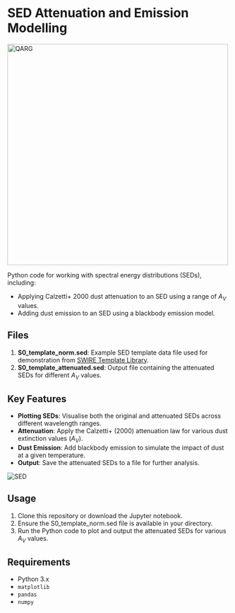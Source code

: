 # SED Attenuation and Emission Modelling

<img src="https://mjcowley.github.io/images/qarg_bw.png" alt="QARG" width="500" />

Python code for working with spectral energy distributions (SEDs), including:
- Applying Calzetti+ 2000 dust attenuation to an SED using a range of $A_V$ values.
- Adding dust emission to an SED using a blackbody emission model.

## Files

1. **S0_template_norm.sed**: Example SED template data file used for demonstration from [SWIRE Template Library](http://www.iasf-milano.inaf.it/~polletta/templates/swire_templates.html).
2. **S0_template_attenuated.sed**: Output file containing the attenuated SEDs for different $A_V$ values.

## Key Features

- **Plotting SEDs**: Visualise both the original and attenuated SEDs across different wavelength ranges.
- **Attenuation**: Apply the Calzetti+ (2000) attenuation law for various dust extinction values ($A_V$).
- **Dust Emission**: Add blackbody emission to simulate the impact of dust at a given temperature.
- **Output**: Save the attenuated SEDs to a file for further analysis.

![SED](https://mjcowley.github.io/images/SED-attenuation-and-emission.png)

## Usage

1. Clone this repository or download the Jupyter notebook.
2. Ensure the S0_template_norm.sed file is available in your directory.
3. Run the Python code to plot and output the attenuated SEDs for various $A_V$ values.

## Requirements

- Python 3.x
- `matplotlib`
- `pandas`
- `numpy`